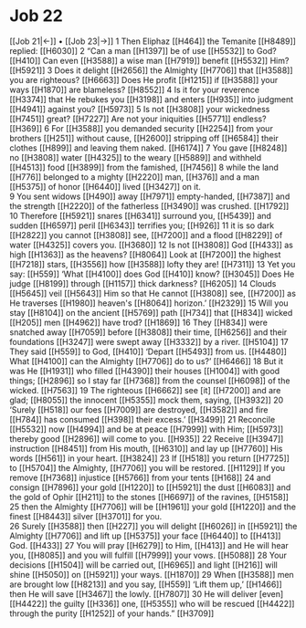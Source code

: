# Job 22
[[Job 21|←]] • [[Job 23|→]]
1 Then Eliphaz [[H464]] the Temanite [[H8489]] replied: [[H6030]] 
2 “Can a man [[H1397]] be of use [[H5532]] to God? [[H410]] Can even [[H3588]] a wise man [[H7919]] benefit [[H5532]] Him? [[H5921]] 
3 Does it delight [[H2656]] the Almighty [[H7706]] that [[H3588]] you are righteous? [[H6663]] Does He profit [[H1215]] if [[H3588]] your ways [[H1870]] are blameless? [[H8552]] 
4 Is it for your reverence [[H3374]] that He rebukes you [[H3198]] and enters [[H935]] into judgment [[H4941]] against you? [[H5973]] 
5 Is not [[H3808]] your wickedness [[H7451]] great? [[H7227]] Are not your iniquities [[H5771]] endless? [[H369]] 
6 For [[H3588]] you demanded security [[H2254]] from your brothers [[H251]] without cause, [[H2600]] stripping off [[H6584]] their clothes [[H899]] and leaving them naked. [[H6174]] 
7 You gave [[H8248]] no [[H3808]] water [[H4325]] to the weary [[H5889]] and withheld [[H4513]] food [[H3899]] from the famished, [[H7456]] 
8 while the land [[H776]] belonged to a mighty [[H2220]] man, [[H376]] and a man [[H5375]] of honor [[H6440]] lived [[H3427]] on it.  
9 You sent widows [[H490]] away [[H7971]] empty-handed, [[H7387]] and the strength [[H2220]] of the fatherless [[H3490]] was crushed. [[H1792]] 
10 Therefore [[H5921]] snares [[H6341]] surround you, [[H5439]] and sudden [[H6597]] peril [[H6343]] terrifies you; [[H926]] 
11 it is so dark [[H2822]] you cannot [[H3808]] see, [[H7200]] and a flood [[H8229]] of water [[H4325]] covers you. [[H3680]] 
12 Is not [[H3808]] God [[H433]] as high [[H1363]] as the heavens? [[H8064]] Look at [[H7200]] the highest [[H7218]] stars, [[H3556]] how [[H3588]] lofty they are! [[H7311]] 
13 Yet you say: [[H559]] ‘What [[H4100]] does God [[H410]] know? [[H3045]] Does He judge [[H8199]] through [[H1157]] thick darkness? [[H6205]] 
14 Clouds [[H5645]] veil [[H5643]] Him  so that He cannot [[H3808]] see, [[H7200]] as He traverses [[H1980]] heaven's [[H8064]] horizon.’ [[H2329]] 
15 Will you stay [[H8104]] on the ancient [[H5769]] path [[H734]] that [[H834]] wicked [[H205]] men [[H4962]] have trod? [[H1869]] 
16 They [[H834]] were snatched away [[H7059]] before [[H3808]] their time, [[H6256]] and their foundations [[H3247]] were swept away [[H3332]] by a river. [[H5104]] 
17 They said [[H559]] to God, [[H410]] ‘Depart [[H5493]] from us. [[H4480]] What [[H4100]] can the Almighty [[H7706]] do to us?’ [[H6466]] 
18 But it was He [[H1931]] who filled [[H4390]] their houses [[H1004]] with good things; [[H2896]] so I stay far [[H7368]] from the counsel [[H6098]] of the wicked. [[H7563]] 
19 The righteous [[H6662]] see [it] [[H7200]] and are glad; [[H8055]] the innocent [[H5355]] mock them, saying, [[H3932]] 
20 ‘Surely [[H518]] our foes [[H7009]] are destroyed, [[H3582]] and fire [[H784]] has consumed [[H398]] their excess.’ [[H3499]] 
21 Reconcile [[H5532]] now [[H4994]] and be at peace [[H7999]] with Him; [[H5973]] thereby  good [[H2896]] will come to you. [[H935]] 
22 Receive [[H3947]] instruction [[H8451]] from His mouth, [[H6310]] and lay up [[H7760]] His words [[H561]] in your heart. [[H3824]] 
23 If [[H518]] you return [[H7725]] to [[H5704]] the Almighty, [[H7706]] you will be restored. [[H1129]] If you remove [[H7368]] injustice [[H5766]] from your tents [[H168]] 
24 and consign [[H7896]] your gold [[H1220]] to [[H5921]] the dust [[H6083]] and the gold of Ophir [[H211]] to the stones [[H6697]] of the ravines, [[H5158]] 
25 then the Almighty [[H7706]] will be [[H1961]] your gold [[H1220]] and the finest [[H8443]] silver [[H3701]] for you.  
26 Surely [[H3588]] then [[H227]] you will delight [[H6026]] in [[H5921]] the Almighty [[H7706]] and lift up [[H5375]] your face [[H6440]] to [[H413]] God. [[H433]] 
27 You will pray [[H6279]] to Him, [[H413]] and He will hear you, [[H8085]] and you will fulfill [[H7999]] your vows. [[H5088]] 
28 Your decisions [[H1504]] will be carried out, [[H6965]] and light [[H216]] will shine [[H5050]] on [[H5921]] your ways. [[H1870]] 
29 When [[H3588]] men are brought low [[H8213]] and you say, [[H559]] ‘Lift them up,’ [[H1466]] then He will save [[H3467]] the lowly. [[H7807]] 
30 He will deliver [even] [[H4422]] the guilty [[H336]] one, [[H5355]] who will be rescued [[H4422]] through the purity [[H1252]] of your hands.” [[H3709]] 
